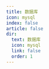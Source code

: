 ```yaml
---
title: 数据库
icon: mysql
index: false
article: false
dir:
  text: 数据库
  icon: mysql
  link: false
  order: 1
---
```


<Catalog />
